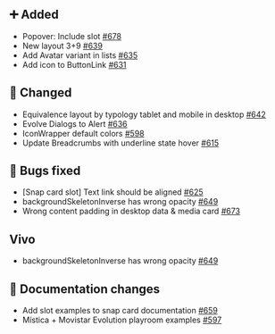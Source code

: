## ➕ Added

- Popover: Include slot [#678](https://github.com/Telefonica/mistica-design/issues/678)
- New layout 3+9 [#639](https://github.com/Telefonica/mistica-design/issues/639)
- Add Avatar variant in lists [#635](https://github.com/Telefonica/mistica-design/issues/635)
- Add icon to ButtonLink [#631](https://github.com/Telefonica/mistica-design/issues/631)

## 🔄 Changed

- Equivalence layout by typology tablet and mobile in desktop [#642](https://github.com/Telefonica/mistica-design/issues/642)
- Evolve Dialogs to Alert [#636](https://github.com/Telefonica/mistica-design/issues/636)
- IconWrapper default colors [#598](https://github.com/Telefonica/mistica-design/issues/598)
- Update Breadcrumbs with underline state hover [#615](https://github.com/Telefonica/mistica-design/issues/615)

## 🐞 Bugs fixed

- [Snap card slot] Text link should be aligned [#625](https://github.com/Telefonica/mistica-design/issues/625)
- backgroundSkeletonInverse has wrong opacity [#649](https://github.com/Telefonica/mistica-design/issues/649)
- Wrong content padding in desktop data & media card [#673](https://github.com/Telefonica/mistica-design/issues/673)

## Vivo

- backgroundSkeletonInverse has wrong opacity [#649](https://github.com/Telefonica/mistica-design/issues/649)

## 📒 Documentation changes

- Add slot examples to snap card documentation [#659](https://github.com/Telefonica/mistica-design/issues/659)
- Mística + Movistar Evolution playroom examples [#597](https://github.com/Telefonica/mistica-design/issues/597)
